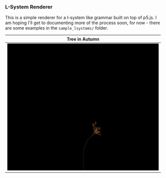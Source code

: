 ### L-System Renderer

This is a simple renderer for a l-system like grammar built on top of p5.js. I am hoping I'll get to documenting more of the process soon, for now - there are some examples in the `sample_lsystems/` folder.

Tree in Autumn       |  
:-------------------------:|
![](resources/lsystem.gif)  |